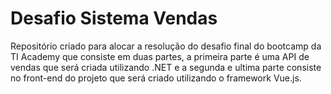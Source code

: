 # Desafio Sistema Vendas

Repositório criado para alocar a resolução do desafio final do bootcamp da TI Academy que consiste em duas partes, 
a primeira parte é uma API de vendas que será criada utilizando .NET e a segunda e ultima parte consiste no front-end 
do projeto que será criado utilizando o framework Vue.js.
